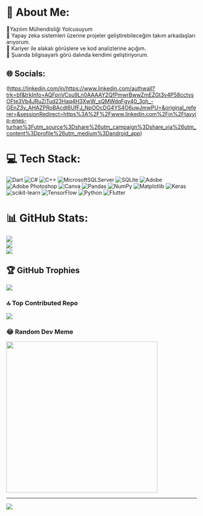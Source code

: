 # 💫 About Me:
🔭Yazılım Mühendisliği Yolcusuyum<br>👯 Yapay zeka sistemleri üzerine projeler geliştirebileceğim takım arkadaşları arıyorum.<br>🤝 Kariyer ile alakalı görüşlere ve kod analizlerine açığım.<br>🌱 Şuanda bilgisayarlı görü dalında kendimi geliştiriyorum.


## 🌐 Socials:
(https://linkedin.com/in/https://www.linkedin.com/authwall?trk=bf&trkInfo=AQFpnVCsu9Ln0AAAAY2QfPmwrBwwZmEZGt3v4P58cctvsOFte3Vb4JRuZiTud23Haq4H3XwW_sQMWdqFgy40_3oh_-GEnZ3y_AHAZPRoBAcdI6UfFJ_NpOOcDG4YS4O6uwJmwPU=&original_referer=&sessionRedirect=https%3A%2F%2Fwww.linkedin.com%2Fin%2Ftayyip-enes-turhan%3Futm_source%3Dshare%26utm_campaign%3Dshare_via%26utm_content%3Dprofile%26utm_medium%3Dandroid_app)

# 💻 Tech Stack:
![Dart](https://img.shields.io/badge/dart-%230175C2.svg?style=for-the-badge&logo=dart&logoColor=white) ![C#](https://img.shields.io/badge/c%23-%23239120.svg?style=for-the-badge&logo=csharp&logoColor=white) ![C++](https://img.shields.io/badge/c++-%2300599C.svg?style=for-the-badge&logo=c%2B%2B&logoColor=white) ![MicrosoftSQLServer](https://img.shields.io/badge/Microsoft%20SQL%20Server-CC2927?style=for-the-badge&logo=microsoft%20sql%20server&logoColor=white) ![SQLite](https://img.shields.io/badge/sqlite-%2307405e.svg?style=for-the-badge&logo=sqlite&logoColor=white) ![Adobe](https://img.shields.io/badge/adobe-%23FF0000.svg?style=for-the-badge&logo=adobe&logoColor=white) ![Adobe Photoshop](https://img.shields.io/badge/adobe%20photoshop-%2331A8FF.svg?style=for-the-badge&logo=adobe%20photoshop&logoColor=white) ![Canva](https://img.shields.io/badge/Canva-%2300C4CC.svg?style=for-the-badge&logo=Canva&logoColor=white) ![Pandas](https://img.shields.io/badge/pandas-%23150458.svg?style=for-the-badge&logo=pandas&logoColor=white) ![NumPy](https://img.shields.io/badge/numpy-%23013243.svg?style=for-the-badge&logo=numpy&logoColor=white) ![Matplotlib](https://img.shields.io/badge/Matplotlib-%23ffffff.svg?style=for-the-badge&logo=Matplotlib&logoColor=black) ![Keras](https://img.shields.io/badge/Keras-%23D00000.svg?style=for-the-badge&logo=Keras&logoColor=white) ![scikit-learn](https://img.shields.io/badge/scikit--learn-%23F7931E.svg?style=for-the-badge&logo=scikit-learn&logoColor=white) ![TensorFlow](https://img.shields.io/badge/TensorFlow-%23FF6F00.svg?style=for-the-badge&logo=TensorFlow&logoColor=white) ![Python](https://img.shields.io/badge/python-3670A0?style=for-the-badge&logo=python&logoColor=ffdd54) ![Flutter](https://img.shields.io/badge/Flutter-%2302569B.svg?style=for-the-badge&logo=Flutter&logoColor=white)
# 📊 GitHub Stats:
![](https://github-readme-stats.vercel.app/api?username=rag0nn&theme=monokai&hide_border=false&include_all_commits=true&count_private=true)<br/>
![](https://github-readme-streak-stats.herokuapp.com/?user=rag0nn&theme=monokai&hide_border=false)<br/>
![](https://github-readme-stats.vercel.app/api/top-langs/?username=rag0nn&theme=monokai&hide_border=false&include_all_commits=true&count_private=true&layout=compact)

## 🏆 GitHub Trophies
![](https://github-profile-trophy.vercel.app/?username=rag0nn&theme=gitdimmed&no-frame=false&no-bg=true&margin-w=4)

### 🔝 Top Contributed Repo
![](https://github-contributor-stats.vercel.app/api?username=rag0nn&limit=5&theme=monokai&combine_all_yearly_contributions=true)

### 😂 Random Dev Meme
<img src='https://randommeme-five.vercel.app/' style="height: 400px;"/>

---
[![](https://visitcount.itsvg.in/api?id=rag0nn&icon=0&color=12)](https://visitcount.itsvg.in)

<!-- Proudly created with GPRM ( https://gprm.itsvg.in ) -->
